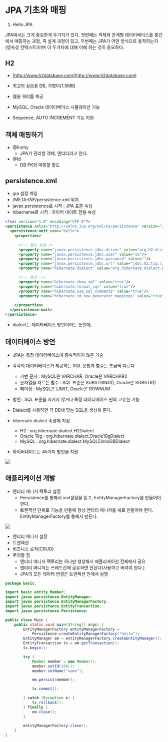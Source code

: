 # JPA 기초와 매핑

1. Hello JPA

JPA에서는 크게 중요한게 두가지가 있다. 첫번째는 객체와 관계형 데이터베이스를 중간에서 매핑하는 과정, 즉 설계 과정이 있고, 두번째는 JPA가 어떤 방식으로 동작하는지(영속성 컨텍스트)이며 이 두가지에 대해 이해 하는 것이 중요하다.

## H2

* [http://www.h2database.com](http://www.h2database.com)

* 최고의 실습용 DB, 가볍다(1.5MB)
* 웹용 쿼리툴 제공
* MySQL, Oracle 데이터베이스 시뮬레이션 기능
* Sequence, AUTO INCREMENT 기능 지원

## 객체 매핑하기

* @Entity
  * JPA가 관리할 객체, 엔티티라고 한다.
* @Id
  * DB PK와 매핑할 필드

## persistence.xml

* jpa 설정 파일
* /META-INF/persistence.xml 위치
* javax.persistence로 시작 : JPA 표준 속성
* hibername로 시작 : 하이버 네이트 전용 속성

```xml
<?xml version="1.0" encoding="UTF-8"?>
<persistence xmlns="http://xmlns.jcp.org/xml/ns/persistence" version="2.2">
  <persistence-unit name="hello">
    <properties>
      
      <!-- 필수 속성-->
      <property name="javax.persistence.jdbc.driver" value="org.h2.driver"/>
      <property name="javax.persistence.jdbc.user" value="sa"/>
      <property name="javax.persistence.jdbc.password" value=""/>
      <property name="javax.persistence.jdbc.url" value="jdbc:h2:tcp://localhost/~/test"/>
      <property name="hibernate.dialect" value="org.hibernate.dialect.H2Dialect"/>

      <!-- 옵션 -->
      <property name="hibernate.show_sql" value="true"/>
      <property name="hibernate.format_sql" value="true"/>
      <property name="hibernate.use_sql_comments" value="true"/>
      <property name="hibernate.id.new_generator_mappings" value="true"/>
      
    </properties>
  </persistence-unit>
</persistence>
```

* dialect는 데이터베이스 방언이라는 뜻인데,

## 데이터베이스 방언

* JPA는 특정 데이터베이스에 종속적이지 않은 기술
* 각각의 데이터베이스가 제공하는 SQL 문법과 함수는 조금씩 다르다
  * 가변 문자 : MySQL은 VARCHAR, Oracle은 VARCHAR2
  * 문자열을 자르는 함수 : SQL 표준은 SUBSTRING(), Oracle은 SUBSTR()
  * 페이징 : MySQL은 LIMIT, Oracle은 ROWNUM

* 방언 : SQL 표준을 지키지 않거나 특정 데이터베이스 만의 고유한 기능
* Dialect를 사용하면 각 DB에 맞는 SQL을 생성해 준다.
* hibernate.dialect 속성에 지정
  * H2 : org.hibernate.dialect.H2Dialect
  * Oracle 10g : org.hibernate.dialect.Oracle10gDialect
  * MySQL : org.hibernate.dialect.MySQL5InnoDBDialect
* 하이버네이트는 45가지 방언을 지원

![](https://github.com/namjunemy/TIL/blob/5ab5553422b235a6b06e6dd9e4eedc5b6f14fe21/Jpa/img/04_jpa_dialect.PNG?raw=true)

## 애플리케이션 개발

* 엔티티 매니저 팩토리 설정
  * Persistence를 통해서 xml설정을 읽고, EntityManagerFactory를 만들어야 한다.
  * 트랜잭션 단위로 기능을 만들때 항상 엔티티 매니저를 새로 만들어야 한다. EntityManagerFactory를 통해서 만든다.

![](https://github.com/namjunemy/TIL/blob/5ab5553422b235a6b06e6dd9e4eedc5b6f14fe21/Jpa/img/05_jpa_entity_manager.PNG?raw=true)

* 엔티티 매니저 설정
* 트랜잭션
* 비즈니스 로직(CRUD)
* 주의할 점
  * 엔티티 매니저 팩토리는 하나만 생성해서 애플리케이션 전체에서 공유
  * 엔티티 매니저는 쓰레드간에 공유하면 안된다(사용하고 버려야 한다.)
  * JPA의 모든 데이터 변경은 트랜잭션 안에서 실행

```java
package basic;

import basic.entity.Member;
import javax.persistence.EntityManager;
import javax.persistence.EntityManagerFactory;
import javax.persistence.EntityTransaction;
import javax.persistence.Persistence;

public class Main {
    public static void main(String[] args) {
        EntityManagerFactory entityManagerFactory =
            Persistence.createEntityManagerFactory("hello");
        EntityManager em = entityManagerFactory.createEntityManager();
        EntityTransaction tx = em.getTransaction();
        tx.begin();

        try {
            Member member = new Member();
            member.setId(100L);
            member.setName("name");

            em.persist(member);

            tx.commit();

        } catch (Exception e) {
            tx.rollback();
        } finally {
            em.close();
        }
        
        entityManagerFactory.close();
    }
}
```

